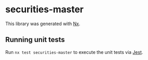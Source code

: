 # securities-master

This library was generated with [Nx](https://nx.dev).

## Running unit tests

Run `nx test securities-master` to execute the unit tests via [Jest](https://jestjs.io).

